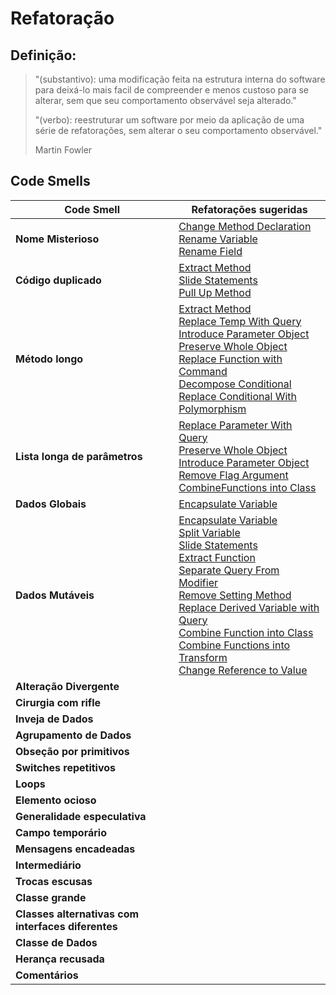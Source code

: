 # Refatoração

## Definição:
>  "(substantivo): uma modificação feita na estrutura interna do software para deixá-lo mais facil de compreender e menos custoso para se alterar, sem que seu comportamento observável seja alterado."
> 
> "(verbo): reestruturar um software por meio da aplicação de uma série de refatorações, sem alterar o seu comportamento observável."
>  
> Martin Fowler

## Code Smells

| Code Smell | Refatorações sugeridas|
|------------|-----------------------|
| **Nome Misterioso** |[Change Method Declaration](https://refactoring.com/catalog/changeFunctionDeclaration.html)<br>[Rename Variable](https://refactoring.com/catalog/renameVariable.html)<br>[Rename Field](https://refactoring.com/catalog/renameField.html)  |
| **Código duplicado** | [Extract Method](https://refactoring.com/catalog/extractFunction.html)<br>[Slide Statements](https://refactoring.com/catalog/slideStatements.html)<br>[Pull Up Method](https://refactoring.com/catalog/pullUpMethod.html) |
| **Método longo** | [Extract Method](https://refactoring.com/catalog/extractFunction.html)<br>[Replace Temp With Query](https://refactoring.com/catalog/replaceTempWithQuery.html)<br>[Introduce Parameter Object](https://refactoring.com/catalog/introduceParameterObject.html)<br>[Preserve Whole Object](https://refactoring.com/catalog/preserveWholeObject.html)<br>[Replace Function with Command](https://refactoring.com/catalog/replaceFunctionWithCommand.html)<br>[Decompose Conditional](https://refactoring.com/catalog/decomposeConditional.html)<br>[Replace Conditional With Polymorphism](https://refactoring.com/catalog/replaceConditionalWithPolymorphism.html)|
|**Lista longa de parâmetros** |[Replace Parameter With Query](https://refactoring.com/catalog/replaceParameterWithQuery.html)<br> [Preserve Whole Object](https://refactoring.com/catalog/preserveWholeObject.html)<br>[Introduce Parameter Object](https://refactoring.com/catalog/introduceParameterObject.html)<br>[Remove Flag Argument](https://refactoring.com/catalog/removeFlagArgument.html)<br>[CombineFunctions into Class](https://refactoring.com/catalog/combineFunctionsIntoClass.html)|
| **Dados Globais** |[Encapsulate Variable](https://refactoring.com/catalog/encapsulateVariable.html)<br> |
| **Dados Mutáveis** | [Encapsulate Variable](https://refactoring.com/catalog/encapsulateVariable.html)<br>[Split Variable](https://refactoring.com/catalog/splitVariable.html)<br>[Slide Statements](https://refactoring.com/catalog/slideStatements.html)<br>[Extract Function](https://refactoring.com/catalog/extractFunction.html)<br>[Separate Query From Modifier](https://refactoring.com/catalog/separateQueryFromModifier.html)<br>[Remove Setting Method](https://refactoring.com/catalog/removeSettingMethod.html)<br>[Replace Derived Variable with Query](https://refactoring.com/catalog/replaceDerivedVariableWithQuery.html)<br>[Combine Function into Class](https://refactoring.com/catalog/combineFunctionsIntoClass.html)<br>[Combine Functions into Transform](https://refactoring.com/catalog/combineFunctionsIntoTransform.html)<br>[Change Reference to Value](https://refactoring.com/catalog/changeReferenceToValue.html)|
| **Alteração Divergente** | |
| **Cirurgia com rifle** | |
| **Inveja de Dados** | |
| **Agrupamento de Dados** | |
| **Obseção por primitivos** | |
| **Switches repetitivos** | |
| **Loops** | |
| **Elemento ocioso** | |
| **Generalidade especulativa** | |
| **Campo temporário** | |
| **Mensagens encadeadas** | |
| **Intermediário** | |
| **Trocas escusas** | |
| **Classe grande** | |
| **Classes alternativas com interfaces diferentes** | |
| **Classe de Dados** | |
| **Herança recusada** | |
| **Comentários**  | |